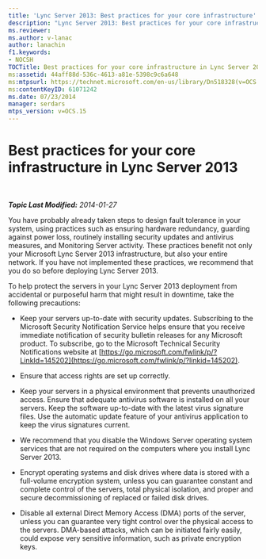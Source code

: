 ```yaml
---
title: 'Lync Server 2013: Best practices for your core infrastructure'
description: "Lync Server 2013: Best practices for your core infrastructure."
ms.reviewer: 
ms.author: v-lanac
author: lanachin
f1.keywords:
- NOCSH
TOCTitle: Best practices for your core infrastructure in Lync Server 2013
ms:assetid: 44aff88d-536c-4613-a81e-5398c9c6a648
ms:mtpsurl: https://technet.microsoft.com/en-us/library/Dn518328(v=OCS.15)
ms:contentKeyID: 61071242
ms.date: 07/23/2014
manager: serdars
mtps_version: v=OCS.15
---
```


# Best practices for your core infrastructure in Lync Server 2013

<div data-xmlns="http://www.w3.org/1999/xhtml">

<div class="topic" data-xmlns="http://www.w3.org/1999/xhtml" data-msxsl="urn:schemas-microsoft-com:xslt" data-cs="https://msdn.microsoft.com/">

<div data-asp="https://msdn2.microsoft.com/asp">



</div>

<div id="mainSection">

<div id="mainBody">

<span> </span>

_**Topic Last Modified:** 2014-01-27_

You have probably already taken steps to design fault tolerance in your system, using practices such as ensuring hardware redundancy, guarding against power loss, routinely installing security updates and antivirus measures, and Monitoring Server activity. These practices benefit not only your Microsoft Lync Server 2013 infrastructure, but also your entire network. If you have not implemented these practices, we recommend that you do so before deploying Lync Server 2013.

To help protect the servers in your Lync Server 2013 deployment from accidental or purposeful harm that might result in downtime, take the following precautions:

  - Keep your servers up-to-date with security updates. Subscribing to the Microsoft Security Notification Service helps ensure that you receive immediate notification of security bulletin releases for any Microsoft product. To subscribe, go to the Microsoft Technical Security Notifications website at [https://go.microsoft.com/fwlink/p/?LinkId=145202](https://go.microsoft.com/fwlink/p/?linkid=145202).

  - Ensure that access rights are set up correctly.

  - Keep your servers in a physical environment that prevents unauthorized access. Ensure that adequate antivirus software is installed on all your servers. Keep the software up-to-date with the latest virus signature files. Use the automatic update feature of your antivirus application to keep the virus signatures current.

  - We recommend that you disable the Windows Server operating system services that are not required on the computers where you install Lync Server 2013.

  - Encrypt operating systems and disk drives where data is stored with a full-volume encryption system, unless you can guarantee constant and complete control of the servers, total physical isolation, and proper and secure decommissioning of replaced or failed disk drives.

  - Disable all external Direct Memory Access (DMA) ports of the server, unless you can guarantee very tight control over the physical access to the servers. DMA-based attacks, which can be initiated fairly easily, could expose very sensitive information, such as private encryption keys.

</div>

<span> </span>

</div>

</div>

</div>

